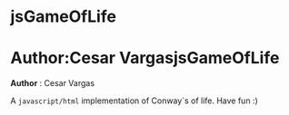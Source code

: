 jsGameOfLife
============
Author:Cesar VargasjsGameOfLife
============
<b>Author</b> : Cesar Vargas

A `javascript/html` implementation of Conway\`s of life. Have fun :)

